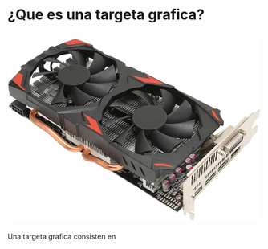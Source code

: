 # ¿Que es una targeta grafica?
![targeta-definicion](/Imagenes/targeta-definicion.jpg)
---
Una targeta grafica consisten en 
